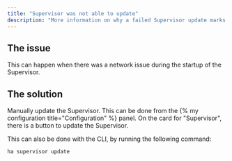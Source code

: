 ```yaml
---
title: "Supervisor was not able to update"
description: "More information on why a failed Supervisor update marks a system as unhealthy."
---
```


## The issue

This can happen when there was a network issue during the startup of the Supervisor.

## The solution

Manually update the Supervisor. This can be done from the {% my configuration title="Configuration" %} panel. On the card for "Supervisor", there is a button to update the Supervisor.

This can also be done with the CLI, by running the following command:
```bash
ha supervisor update
```
